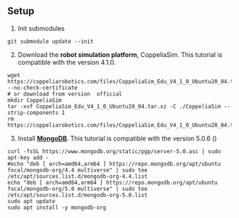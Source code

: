 # 

## Setup
1. Init submodules
```
git submodule update --init
```
2. Download the **robot simulation platform**, CoppeliaSim. This tutorial is compatible with the version 4.1.0. 
```
wget https://coppeliarobotics.com/files/CoppeliaSim_Edu_V4_1_0_Ubuntu20_04.tar.xz --no-check-certificate
# or download from version  official 
mkdir CoppeliaSim
tar -xvf CoppeliaSim_Edu_V4_1_0_Ubuntu20_04.tar.xz -C ./CoppeliaSim --strip-components 1
rm https://coppeliarobotics.com/files/CoppeliaSim_Edu_V4_1_0_Ubuntu20_04.tar.xz
```
3. Install [**MongoDB**](https://docs.mongodb.com/manual/tutorial/install-mongodb-on-ubuntu/). This tutorial is compatible with the version 5.0.6 () 
```
curl -fsSL https://www.mongodb.org/static/pgp/server-5.0.asc | sudo apt-key add -
#echo "deb [ arch=amd64,arm64 ] https://repo.mongodb.org/apt/ubuntu focal/mongodb-org/4.4 multiverse" | sudo tee /etc/apt/sources.list.d/mongodb-org-4.4.list
echo "deb [ arch=amd64,arm64 ] https://repo.mongodb.org/apt/ubuntu focal/mongodb-org/5.0 multiverse" | sudo tee /etc/apt/sources.list.d/mongodb-org-5.0.list
sudo apt update
sudo apt install -y mongodb-org

```

